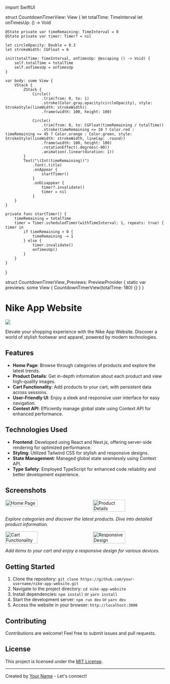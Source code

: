 import SwiftUI

struct CountdownTimerView: View {
    let totalTime: TimeInterval
    let onTimesUp: () -> Void

    @State private var timeRemaining: TimeInterval = 0
    @State private var timer: Timer? = nil

    let circleOpacity: Double = 0.3
    let strokeWidth: CGFloat = 6

    init(totalTime: TimeInterval, onTimesUp: @escaping () -> Void) {
        self.totalTime = totalTime
        self.onTimesUp = onTimesUp
    }

    var body: some View {
        VStack {
            ZStack {
                Circle()
                    .trim(from: 0, to: 1)
                    .stroke(Color.gray.opacity(circleOpacity), style: StrokeStyle(lineWidth: strokeWidth))
                    .frame(width: 100, height: 100)

                Circle()
                    .trim(from: 0, to: CGFloat(timeRemaining / totalTime))
                    .stroke(timeRemaining <= 10 ? Color.red : timeRemaining <= 45 ? Color.orange : Color.green, style: StrokeStyle(lineWidth: strokeWidth, lineCap: .round))
                    .frame(width: 100, height: 100)
                    .rotationEffect(.degrees(-90))
                    .animation(.linear(duration: 1))
            }
            Text("\(Int(timeRemaining))")
                .font(.title)
                .onAppear {
                    startTimer()
                }
                .onDisappear {
                    timer?.invalidate()
                    timer = nil
                }
        }
    }

    private func startTimer() {
        timeRemaining = totalTime
        timer = Timer.scheduledTimer(withTimeInterval: 1, repeats: true) { timer in
            if timeRemaining > 0 {
                timeRemaining -= 1
            } else {
                timer.invalidate()
                onTimesUp()
            }
        }
    }
}

struct CountdownTimerView_Previews: PreviewProvider {
    static var previews: some View {
        CountdownTimerView(totalTime: 180) {}
    }
}





# Nike App Website

<img src="https://github.com/SadiPro07/Nextjs-NikeApp/assets/109628645/755e5a02-aea7-4111-98ed-c910c5d3047e" />
 <!-- Replace![nike1](https://github.com/SadiPro07/Nextjs-NikeApp/assets/109628645/755e5a02-aea7-4111-98ed-c910c5d3047e)
 with an attractive header image -->

Elevate your shopping experience with the Nike App Website. Discover a world of stylish footwear and apparel, powered by modern technologies.

## Features

- **Home Page**: Browse through categories of products and explore the latest trends.
- **Product Details**: Get in-depth information about each product and view high-quality images.
- **Cart Functionality**: Add products to your cart, with persistent data across sessions.
- **User-Friendly UI**: Enjoy a sleek and responsive user interface for easy navigation.
- **Context API**: Efficiently manage global state using Context API for enhanced performance.

## Technologies Used

- **Frontend**: Developed using React and Next.js, offering server-side rendering for optimized performance.
- **Styling**: Utilized Tailwind CSS for stylish and responsive designs.
- **State Management**: Managed global state seamlessly using Context API.
- **Type Safety**: Employed TypeScript for enhanced code reliability and better development experience.


## Screenshots

<div style="display: flex; justify-content: space-between;">
  <img src="https://github.com/SadiPro07/Nextjs-NikeApp/assets/109628645/798a1205-51a2-40ba-97c7-4bae327ffb5d" alt="Home Page" width="45%">
  <img src="https://github.com/SadiPro07/Nextjs-NikeApp/assets/109628645/7c655ca1-02c4-43f2-99dc-1af47ab9b720" alt="Product Details" width="45%">
</div>
<!-- Replace with your screenshot images and adjust the width values as needed -->

*Explore categories and discover the latest products. Dive into detailed product information.*

<div style="display: flex; justify-content: space-between;">
  <img src="https://github.com/SadiPro07/Nextjs-NikeApp/assets/109628645/f7dc4ad3-344a-42ab-a914-5a2099515ccb" alt="Cart Functionality" width="45%">
  <img src="https://github.com/SadiPro07/Nextjs-NikeApp/assets/109628645/7e7d278e-ec3d-4e36-bb5e-181a4b74535f" alt="Responsive Design" width="45%">
</div>
<!-- Replace with your screenshot images and adjust the width values as needed -->

*Add items to your cart and enjoy a responsive design for various devices.*


## Getting Started

1. Clone the repository: `git clone https://github.com/your-username/nike-app-website.git`
2. Navigate to the project directory: `cd nike-app-website`
3. Install dependencies: `npm install` or `yarn install`
4. Start the development server: `npm run dev` or `yarn dev`
5. Access the website in your browser: `http://localhost:3000`


## Contributing

Contributions are welcome! Feel free to submit issues and pull requests.

## License

This project is licensed under the [MIT License](LICENSE).

---

Created by [Your Name](https://github.com/your-username) - Let's connect!
